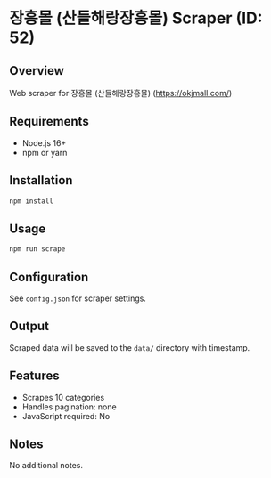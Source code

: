# 장흥몰 (산들해랑장흥몰) Scraper (ID: 52)

## Overview
Web scraper for 장흥몰 (산들해랑장흥몰) (https://okjmall.com/)

## Requirements
- Node.js 16+
- npm or yarn

## Installation
```bash
npm install
```

## Usage
```bash
npm run scrape
```

## Configuration
See `config.json` for scraper settings.

## Output
Scraped data will be saved to the `data/` directory with timestamp.

## Features
- Scrapes 10 categories
- Handles pagination: none
- JavaScript required: No

## Notes
No additional notes.
